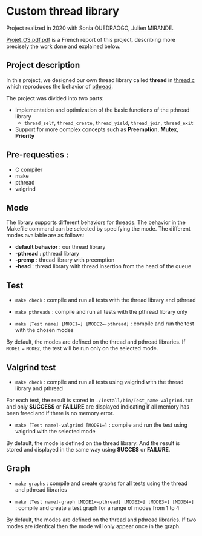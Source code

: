 # Custom thread library
Project realized in 2020 with Sonia OUEDRAOGO, Julien MIRANDE.

[Projet_OS.pdf.pdf](Projet_OS.pdf.pdf) is a French report of this project, describing more precisely the work done and explained below.

## Project description
In this project, we designed our own thread library called **thread** in [thread.c](https://github.com/tpemeja/Projects/blob/main/Thread%20support%20library/src/thread/thread.c) which reproduces the behavior of [pthread](https://pubs.opengroup.org/onlinepubs/7908799/xsh/pthread.h.html).

The project was divided into two parts:
- Implementation and optimization of the basic functions of the pthread library
  - ```thread_self```, ```thread_create```, ```thread_yield```, ```thread_join```, ```thread_exit```
- Support for more complex concepts such as **Preemption**, **Mutex**, **Priority**

## Pre-requesties :
- C compiler
- make
- pthread
- valgrind

## Mode
The library supports different behaviors for threads. The behavior in the Makefile command can be selected by specifying the mode.
The different modes available are as follows:
- **default behavior** : our thread library
- **-pthread** : pthread library
- **-premp** : thread library with preemption
- **-head** : thread library with thread insertion from the head of the queue

##  Test
- ```make check``` :  compile and run all tests with the thread library and pthread

- ```make pthreads``` :  compile and run all tests with the pthread library only

- ```make [Test name] [MODE1=] [MODE2=-pthread]``` :  compile and run the test with the chosen modes

By default, the modes are defined on the thread and pthread libraries. If ``MODE1`` = ``MODE2``, the test will be run only on the selected mode.

##  Valgrind test
- ```make check``` : compile and run all tests using valgrind with the thread library and pthread

For each test, the result is stored in ```./install/bin/Test_name-valgrind.txt``` and only **SUCCESS** or **FAILURE** are displayed indicating if all memory has been freed and if there is no memory error.

- ```make [Test name]-valgrind [MODE1=]``` : compile and run the test using valgrind with the selected mode

By default, the mode is defined on the thread library. And the result is stored and displayed in the same way using **SUCCES** or **FAILURE**.

##  Graph
- ```make graphs``` : compile and create graphs for all tests using the thread and pthread libraries

- ```make [Test name]-graph [MODE1=-pthread] [MODE2=] [MODE3=] [MODE4=]``` : compile and create a test graph for a range of modes from 1 to 4

By default, the modes are defined on the thread and pthread libraries. If two modes are identical then the mode will only appear once in the graph.
